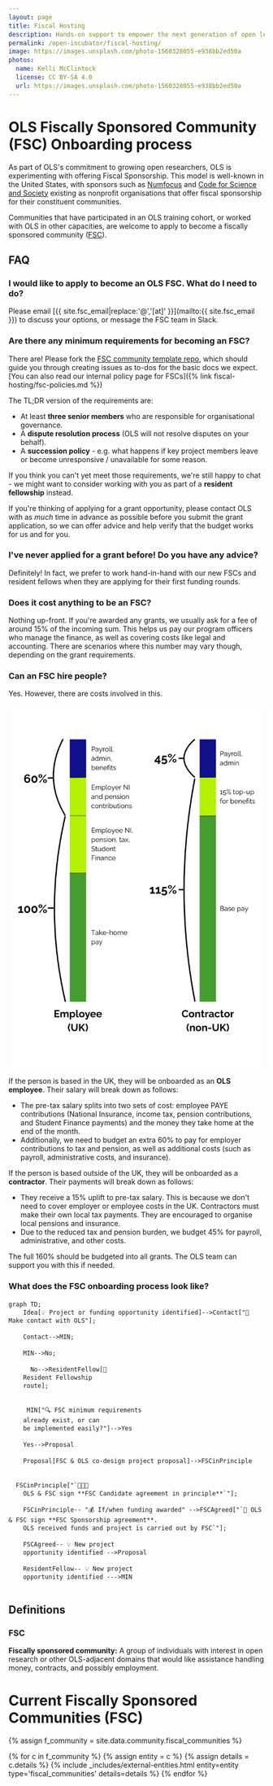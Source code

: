 ```yaml
---
layout: page
title: Fiscal Hosting
description: Hands-on support to empower the next generation of open leaders in research.
permalink: /open-incubator/fiscal-hosting/
image: https://images.unsplash.com/photo-1560328055-e938bb2ed50a
photos:
  name: Kelli McClintock
  license: CC BY-SA 4.0
  url: https://images.unsplash.com/photo-1560328055-e938bb2ed50a
---
```


# OLS Fiscally Sponsored Community (FSC) Onboarding process

As part of OLS's commitment to growing open researchers, OLS is experimenting with offering Fiscal Sponsorship. This model is well-known in the United States, with sponsors such as [Numfocus](https://numfocus.org/) and [Code for Science and Society](https://www.codeforsociety.org/) existing as nonprofit organisations that offer fiscal sponsorship for their constituent communities. 

Communities that have participated in an OLS training cohort, or worked with OLS in other capacities, are welcome to apply to become a fiscally sponsored community ([FSC](#fsc)). 

## FAQ

### I would like to apply to become an OLS FSC. What do I need to do? 
Please email [{{ site.fsc_email|replace:'@','[at]' }}](mailto:{{ site.fsc_email }}) to discuss your options, or message the FSC team in Slack. 

### Are there any minimum requirements for becoming an FSC? 
There are! Please fork the [FSC community template repo](https://github.com/open-life-science/fiscally-sponsored-community-templates), which should guide you through creating issues as to-dos for the basic docs we expect. [You can also read our internal policy page for FSCs]({% link fiscal-hosting/fsc-policies.md %})

The TL;DR version of the requirements are: 

- At least **three senior members** who are responsible for organisational governance.
- A **dispute resolution process** (OLS will not resolve disputes on your behalf).
- A **succession policy** - e.g. what happens if key project members leave or become unresponsive / unavailable for some reason. 

If you think you can't yet meet those requirements, we're still happy to chat - we might want to consider working with you as part of a **resident fellowship** instead. 

If you're thinking of applying for a grant opportunity, please contact OLS with as _much_ time in advance as possible before you submit the grant application, so we can offer advice and help verify that the budget works for us and for you. 

### I've never applied for a grant before! Do you have any advice?

Definitely! In fact, we prefer to work hand-in-hand with our new FSCs and resident fellows when they are applying for their first funding rounds. 

### Does it cost anything to be an FSC? 
Nothing up-front. If you're awarded any grants, we usually ask for a fee of around 15% of the incoming sum. This helps us pay our program officers who manage the finance, as well as covering costs like legal and accounting. There are scenarios where this number may vary though, depending on the grant requirements.

### Can an FSC hire people?

Yes. However, there are costs involved in this.

![A diagram which visualises the breakdown of employment and contractor costs](/fiscal-hosting/salary-split.png)

If the person is based in the UK, they will be onboarded as an **OLS employee**. Their salary will break down as follows:
- The pre-tax salary splits into two sets of cost: employee PAYE contributions (National Insurance, income tax, pension contributions, and Student Finance payments) and the money they take home at the end of the month.
- Additionally, we need to budget an extra 60% to pay for employer contributions to tax and pension, as well as additional costs (such as payroll, administrative costs, and insurance).

If the person is based outside of the UK, they will be onboarded as a **contractor**. Their payments will break down as follows:
- They receive a 15% uplift to pre-tax salary. This is because we don't need to cover employer or employee costs in the UK. Contractors must make their own local tax payments. They are encouraged to organise local pensions and insurance.
- Due to the reduced tax and pension burden, we budget 45% for payroll, administrative, and other costs.

The full 160% should be budgeted into all grants. The OLS team can support you with this if needed.

### What does the FSC onboarding process look like? 

```mermaid!
graph TD;
    Idea[💡 Project or funding opportunity identified]-->Contact["📧 Make contact with OLS"];

    Contact-->MIN;

    MIN-->No;

      No-->ResidentFellow[👤 
    Resident Fellowship 
    route];


     MIN["🔍 FSC minimum requirements 
    already exist, or can 
    be implemented easily?"]-->Yes
    
    Yes-->Proposal

    Proposal[FSC & OLS co-design project proposal]-->FSCinPrinciple
   
    
  FSCinPrinciple["`👥👥👥 
    OLS & FSC sign **FSC Candidate agreement in principle**`"];
    
    FSCinPrinciple-- "💰 If/when funding awarded" -->FSCAgreed["`📝 OLS & FSC sign **FSC Sponsorship agreement**.
    OLS received funds and project is carried out by FSC`"];
    
    FSCAgreed-- 💡 New project 
    opportunity identified -->Proposal
    
    ResidentFellow-- 💡 New project 
    opportunity identified --->MIN
   
```

## Definitions
### FSC
**Fiscally sponsored community:** A group of individuals with interest in open research or other OLS-adjacent domains that would like assistance handling money, contracts, and possibly employment.


# Current Fiscally Sponsored Communities (FSC)
{% assign f_community = site.data.community.fiscal_communities %}

<div class="entities">
{% for c in f_community %}
    {% assign entity = c %}
    {% assign details = c.details %}
    {% include _includes/external-entities.html entity=entity type='fiscal_communities' details=details %}
{% endfor %}
</div>
